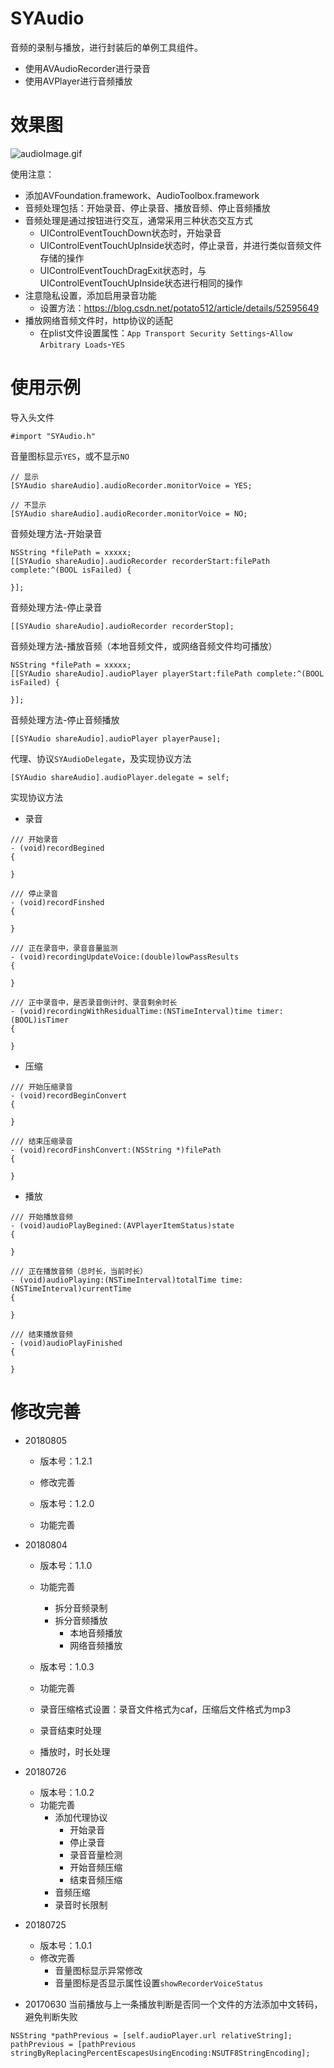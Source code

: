 # SYAudio
音频的录制与播放，进行封装后的单例工具组件。
* 使用AVAudioRecorder进行录音
* 使用AVPlayer进行音频播放

# 效果图
![audioImage.gif](./audioImage.gif)


使用注意：
* 添加AVFoundation.framework、AudioToolbox.framework
* 音频处理包括：开始录音、停止录音、播放音频、停止音频播放
* 音频处理是通过按钮进行交互，通常采用三种状态交互方式
  * UIControlEventTouchDown状态时，开始录音
  * UIControlEventTouchUpInside状态时，停止录音，并进行类似音频文件存储的操作
  * UIControlEventTouchDragExit状态时，与UIControlEventTouchUpInside状态进行相同的操作
* 注意隐私设置，添加启用录音功能
  * 设置方法：https://blog.csdn.net/potato512/article/details/52595649
* 播放网络音频文件时，http协议的适配
  * 在plist文件设置属性：`App Transport Security Settings`-`Allow Arbitrary Loads`-`YES`


# 使用示例

导入头文件
```
#import "SYAudio.h"
```

音量图标显示`YES`，或不显示`NO`
```
// 显示
[SYAudio shareAudio].audioRecorder.monitorVoice = YES;

// 不显示
[SYAudio shareAudio].audioRecorder.monitorVoice = NO;
```

音频处理方法-开始录音 
```   
NSString *filePath = xxxxx;
[[SYAudio shareAudio].audioRecorder recorderStart:filePath complete:^(BOOL isFailed) {

}];
```

音频处理方法-停止录音  
```      
[[SYAudio shareAudio].audioRecorder recorderStop];
```

音频处理方法-播放音频（本地音频文件，或网络音频文件均可播放）
```  
NSString *filePath = xxxxx;
[[SYAudio shareAudio].audioPlayer playerStart:filePath complete:^(BOOL isFailed) {

}];
```

音频处理方法-停止音频播放 
```
[[SYAudio shareAudio].audioPlayer playerPause];
```

代理、协议`SYAudioDelegate`，及实现协议方法
```
[SYAudio shareAudio].audioPlayer.delegate = self;
```

实现协议方法

* 录音

```
/// 开始录音
- (void)recordBegined
{

}

/// 停止录音
- (void)recordFinshed
{

}

/// 正在录音中，录音音量监测
- (void)recordingUpdateVoice:(double)lowPassResults
{
    
}

/// 正中录音中，是否录音倒计时、录音剩余时长
- (void)recordingWithResidualTime:(NSTimeInterval)time timer:(BOOL)isTimer
{

}
```

* 压缩
```
/// 开始压缩录音
- (void)recordBeginConvert
{

}

/// 结束压缩录音
- (void)recordFinshConvert:(NSString *)filePath
{

}
```

* 播放
```
/// 开始播放音频
- (void)audioPlayBegined:(AVPlayerItemStatus)state
{

}

/// 正在播放音频（总时长，当前时长）
- (void)audioPlaying:(NSTimeInterval)totalTime time:(NSTimeInterval)currentTime
{

}

/// 结束播放音频
- (void)audioPlayFinished
{

}
```


# 修改完善
* 20180805
  * 版本号：1.2.1
  * 修改完善
  
  * 版本号：1.2.0
  * 功能完善

* 20180804
  * 版本号：1.1.0
  * 功能完善
    * 拆分音频录制
    * 拆分音频播放
      * 本地音频播放
      * 网络音频播放

  * 版本号：1.0.3
  * 功能完善
   * 录音压缩格式设置：录音文件格式为caf，压缩后文件格式为mp3
   * 录音结束时处理
   * 播放时，时长处理

* 20180726
  * 版本号：1.0.2
  * 功能完善
    * 添加代理协议
      * 开始录音
      * 停止录音
      * 录音音量检测
      * 开始音频压缩
      * 结束音频压缩
    * 音频压缩
    * 录音时长限制
    
* 20180725
  * 版本号：1.0.1
  * 修改完善
    * 音量图标显示异常修改
    * 音量图标是否显示属性设置`showRecorderVoiceStatus`

* 20170630 当前播放与上一条播放判断是否同一个文件的方法添加中文转码，避免判断失败
```
NSString *pathPrevious = [self.audioPlayer.url relativeString];
pathPrevious = [pathPrevious stringByReplacingPercentEscapesUsingEncoding:NSUTF8StringEncoding];
```

